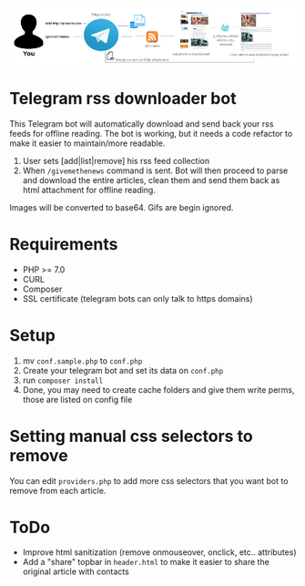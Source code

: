 ![telegrambot](https://raw.githubusercontent.com/tetreum/telegram-rss-downloader-bot/master/1.png)

# Telegram rss downloader bot

This Telegram bot will automatically download and send back your rss feeds for offline reading.
The bot is working, but it needs a code refactor to make it easier to maintain/more readable.

1. User sets [add|list|remove] his rss feed collection 
2. When `/givemethenews` command is sent. Bot will then proceed to parse and download the entire articles, clean them and send them back as html attachment for offline reading.

Images will be converted to base64.
Gifs are begin ignored.

# Requirements
- PHP >= 7.0
- CURL
- Composer
- SSL certificate (telegram bots can only talk to https domains)

# Setup

1. mv `conf.sample.php` to `conf.php`
2. Create your telegram bot and set its data on `conf.php`
3. run `composer install`
3. Done, you may need to create cache folders and give them write perms, those are listed on config file

# Setting manual css selectors to remove

You can edit `providers.php` to add more css selectors that you want bot to remove from each article.

# ToDo

- Improve html sanitization (remove onmouseover, onclick, etc.. attributes)
- Add a "share" topbar in `header.html` to make it easier to share the original article with contacts

